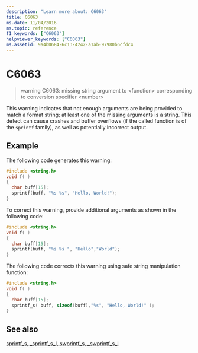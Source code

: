 ```yaml
---
description: "Learn more about: C6063"
title: C6063
ms.date: 11/04/2016
ms.topic: reference
f1_keywords: ["C6063"]
helpviewer_keywords: ["C6063"]
ms.assetid: 9a4b0684-6c13-4242-a1ab-97980b6cfdc4
---
```

# C6063

> warning C6063: missing string argument to \<function> corresponding to conversion specifier \<number>

This warning indicates that not enough arguments are being provided to match a format string; at least one of the missing arguments is a string. This defect can cause crashes and buffer overflows (if the called function is of the `sprintf` family), as well as potentially incorrect output.

## Example

The following code generates this warning:

```cpp
#include <string.h>
void f( )
{
  char buff[15];
  sprintf(buff, "%s %s", "Hello, World!");
}
```

To correct this warning, provide additional arguments as shown in the following code:

```cpp
#include <string.h>
void f( )
{
  char buff[15];
  sprintf(buff, "%s %s ", "Hello","World");
}
```

The following code corrects this warning using safe string manipulation function:

```cpp
#include <string.h>
void f( )
{
  char buff[15];
  sprintf_s( buff, sizeof(buff),"%s", "Hello, World!" );
}
```

## See also

[sprintf_s, _sprintf_s_l, swprintf_s, _swprintf_s_l](../c-runtime-library/reference/sprintf-s-sprintf-s-l-swprintf-s-swprintf-s-l.md)
